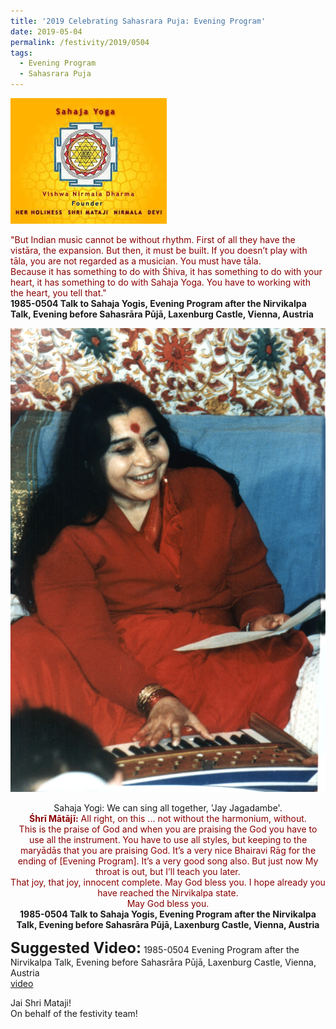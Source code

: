 ```yaml
---
title: '2019 Celebrating Sahasrara Puja: Evening Program'
date: 2019-05-04
permalink: /festivity/2019/0504
tags:
  - Evening Program
  - Sahasrara Puja
---
```


![PICTURE 1](/images/image1.png)

<p>
<font color="DarkRed">"But Indian music cannot be without rhythm. First of all they have the vistāra, the expansion. But then, it must be built. If you doesn’t play with tāla, you are not regarded as a musician. You must have tāla.<br>
Because it has something to do with Śhiva, it has something to do with your heart, it has  something to do with Sahaja Yoga. You have to working with the heart, you tell that."</font><br>
<b>1985-0504 Talk to Sahaja Yogis, Evening Program after the Nirvikalpa Talk, Evening before Sahasrāra Pūjā, Laxenburg Castle, Vienna, Austria</b>
</p>

<div style="text-align: center"><img src="/images/image94.png" /></div>

<p style="text-align:center">
Sahaja Yogi: We can sing all together, 'Jay Jagadambe'.<br>
<font color="DarkRed"><b>Śhrī Mātājī:</b> All right, on this ... not without the harmonium, without.<br>
This is the praise of God and when you are praising the God you have to use all the instrument. You have to use all styles, but keeping to the maryādās that you are praising God. It’s a very nice Bhairavi Rāg for the ending of [Evening Program]. It’s a very good song also. But just now My throat is out, but I’ll teach you later.<br>
That joy, that joy, innocent complete. May God bless you. I hope already you have reached the Nirvikalpa state.<br>
May God bless you.</font><br>
<b>1985-0504 Talk to Sahaja Yogis, Evening Program after the Nirvikalpa Talk, Evening before Sahasrāra Pūjā, Laxenburg Castle, Vienna, Austria</b><br>
</p>

<font size="+2"><b>Suggested Video:</b></font> 1985-0504 Evening Program after the Nirvikalpa Talk, Evening before Sahasrāra Pūjā, Laxenburg Castle, Vienna, Austria<br><a href="https://www.youtube.com/watch?v=VcDH6Rk-GZo"> video</a><br>

Jai Shri Mataji!<br>
On behalf of the festivity team!